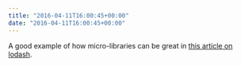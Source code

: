 ```yaml
---
title: "2016-04-11T16:00:45+00:00"
date: "2016-04-11T16:00:45+00:00"
---
```


A good example of how micro-libraries can be great in [this article on lodash](http://knpw.rs/blog/using-lodash).
